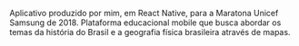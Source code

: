 Aplicativo produzido por mim, em React Native, para a Maratona Unicef Samsung de 2018.
Plataforma educacional mobile que busca abordar os temas da história do Brasil e a geografia física brasileira através de mapas.
